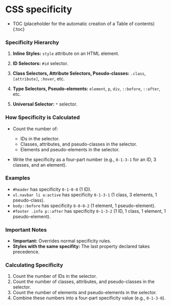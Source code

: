 # CSS specificity

* TOC (placeholder for the automatic creation of a Table of contents)
{:toc}

### Specificity Hierarchy

1. **Inline Styles:** `style` attribute on an HTML element.

2. **ID Selectors:** `#id` selector.

3. **Class Selectors, Attribute Selectors, Pseudo-classes:** `.class`, `[attribute]`, `:hover`, etc.

4. **Type Selectors, Pseudo-elements:** `element`, `p`, `div`, `::before`, `::after`, etc.

5. **Universal Selector:** `*` selector.

### How Specificity is Calculated

- Count the number of:
  - IDs in the selector.
  - Classes, attributes, and pseudo-classes in the selector.
  - Elements and pseudo-elements in the selector.

- Write the specificity as a four-part number (e.g., `0-1-3-1` for an ID, 3 classes, and an element).

### Examples

- `#header` has specificity `0-1-0-0` (1 ID).
- `ul.navbar li a:active` has specificity `0-1-3-1` (1 class, 3 elements, 1 pseudo-class).
- `body::before` has specificity `0-0-0-2` (1 element, 1 pseudo-element).
- `#footer .info p::after` has specificity `0-1-3-2` (1 ID, 1 class, 1 element, 1 pseudo-element).

### Important Notes

- **!important:** Overrides normal specificity rules.
- **Styles with the same specifity:** The last property declared takes precedence.

### Calculating Specificity

1. Count the number of IDs in the selector.
2. Count the number of classes, attributes, and pseudo-classes in the selector.
3. Count the number of elements and pseudo-elements in the selector.
4. Combine these numbers into a four-part specificity value (e.g., `0-1-3-0`).

